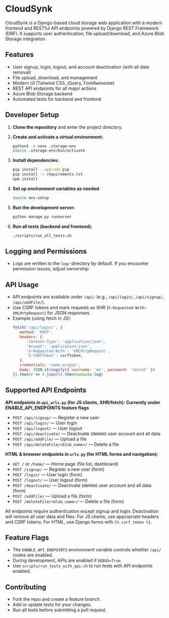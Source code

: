 # CloudSynk

CloudSynk is a Django-based cloud storage web application with a modern frontend and RESTful API endpoints powered by Django REST Framework (DRF). It supports user authentication, file upload/download, and Azure Blob Storage integration.

## Features

- User signup, login, logout, and account deactivation (with all data removal)
- File upload, download, and management
- Modern UI (Tailwind CSS, jQuery, FontAwesome)
- REST API endpoints for all major actions
- Azure Blob Storage backend
- Automated tests for backend and frontend

## Developer Setup

1. **Clone the repository** and enter the project directory.

2. **Create and activate a virtual environment:**
	```bash
	python3 -m venv .storage-env
	source .storage-env/bin/activate
	```

3. **Install dependencies:**
	```bash
	pip install --upgrade pip
	pip install -r requirements.txt
	npm install
	```

4. **Set up environment variables as needed** 
    ```bash
	source env-setup
	```

5. **Run the development server:**
	```bash
	python manage.py runserver
	```

6. **Run all tests (backend and frontend):**
	```bash
	./scripts/run_all_tests.sh
	```

## Logging and Permissions

- Logs are written to the `log/` directory by default. If you encounter permission issues, adjust ownership:

## API Usage

- API endpoints are available under `/api/` (e.g., `/api/login/`, `/api/signup/`, `/api/addFile/`).
- Use CSRF tokens and mark requests as XHR (`X-Requested-With: XMLHttpRequest`) for JSON responses.
- Example (using fetch in JS):
  ```js
  fetch('/api/login/', {
	 method: 'POST',
	 headers: {
		'Content-Type': 'application/json',
		'Accept': 'application/json',
		'X-Requested-With': 'XMLHttpRequest',
		'X-CSRFToken': csrftoken,
	 },
	 credentials: 'same-origin',
	 body: JSON.stringify({ username: 'me', password: 'secret' })
  }).then(r => r.json()).then(console.log)
  ```

## Supported API Endpoints

**API endpoints in `api_urls.py` (for JS clients, XHR/fetch): Currently under ENABLE_API_ENDPOINTS feature flags**

- `POST /api/signup/` — Register a new user
- `POST /api/login/` — User login
- `POST /api/logout/` — User logout
- `POST /api/deactivate/` — Deactivate (delete) user account and all data
- `POST /api/addFile/` — Upload a file
- `POST /api/deleteFile/<blob_name>/` — Delete a file

**HTML & browser endpoints in `urls.py` (for HTML forms and navigation):**

- `GET /` or `/home/` — Home page (file list, dashboard)
- `POST /signup/` — Register a new user (form)
- `POST /login/` — User login (form)
- `POST /logout/` — User logout (form)
- `POST /deactivate/` — Deactivate (delete) user account and all data (form)
- `POST /addFile/` — Upload a file (form)
- `POST /deleteFile/<blob_name>/` — Delete a file (form)

All endpoints require authentication except signup and login. Deactivation will remove all user data and files. For JS clients, use appropriate headers and CSRF tokens. For HTML, use Django forms with `{% csrf_token %}`.

## Feature Flags

- The `ENABLE_API_ENDPOINTS` environment variable controls whether `/api/` routes are enabled.
- During development, APIs are enabled if `DEBUG=True`.
- Use `scripts/run_tests_with_api.sh` to run tests with API endpoints enabled.

## Contributing

- Fork the repo and create a feature branch.
- Add or update tests for your changes.
- Run all tests before submitting a pull request.
